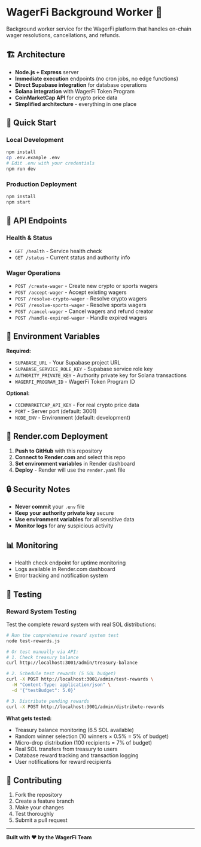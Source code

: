 # WagerFi Background Worker 🚀

Background worker service for the WagerFi platform that handles on-chain wager resolutions, cancellations, and refunds.

## 🏗️ Architecture

- **Node.js + Express** server
- **Immediate execution** endpoints (no cron jobs, no edge functions)
- **Direct Supabase integration** for database operations
- **Solana integration** with WagerFi Token Program
- **CoinMarketCap API** for crypto price data
- **Simplified architecture** - everything in one place

## 🚀 Quick Start

### Local Development
```bash
npm install
cp .env.example .env
# Edit .env with your credentials
npm run dev
```

### Production Deployment
```bash
npm install
npm start
```

## 📡 API Endpoints

### Health & Status
- `GET /health` - Service health check
- `GET /status` - Current status and authority info

### Wager Operations
- `POST /create-wager` - Create new crypto or sports wagers
- `POST /accept-wager` - Accept existing wagers
- `POST /resolve-crypto-wager` - Resolve crypto wagers
- `POST /resolve-sports-wager` - Resolve sports wagers  
- `POST /cancel-wager` - Cancel wagers and refund creator
- `POST /handle-expired-wager` - Handle expired wagers

## 🔧 Environment Variables

**Required:**
- `SUPABASE_URL` - Your Supabase project URL
- `SUPABASE_SERVICE_ROLE_KEY` - Supabase service role key
- `AUTHORITY_PRIVATE_KEY` - Authority private key for Solana transactions
- `WAGERFI_PROGRAM_ID` - WagerFi Token Program ID

**Optional:**
- `COINMARKETCAP_API_KEY` - For real crypto price data
- `PORT` - Server port (default: 3001)
- `NODE_ENV` - Environment (default: development)

## 🚀 Render.com Deployment

1. **Push to GitHub** with this repository
2. **Connect to Render.com** and select this repo
3. **Set environment variables** in Render dashboard
4. **Deploy** - Render will use the `render.yaml` file

## 🔒 Security Notes

- **Never commit** your `.env` file
- **Keep your authority private key** secure
- **Use environment variables** for all sensitive data
- **Monitor logs** for any suspicious activity

## 📊 Monitoring

- Health check endpoint for uptime monitoring
- Logs available in Render.com dashboard
- Error tracking and notification system

## 🧪 Testing

### Reward System Testing
Test the complete reward system with real SOL distributions:

```bash
# Run the comprehensive reward system test
node test-rewards.js

# Or test manually via API:
# 1. Check treasury balance
curl http://localhost:3001/admin/treasury-balance

# 2. Schedule test rewards (5 SOL budget)
curl -X POST http://localhost:3001/admin/test-rewards \
  -H "Content-Type: application/json" \
  -d '{"testBudget": 5.0}'

# 3. Distribute pending rewards
curl -X POST http://localhost:3001/admin/distribute-rewards
```

**What gets tested:**
- Treasury balance monitoring (6.5 SOL available)
- Random winner selection (10 winners × 0.5% = 5% of budget)
- Micro-drop distribution (100 recipients = 7% of budget)
- Real SOL transfers from treasury to users
- Database reward tracking and transaction logging
- User notifications for reward recipients

## 🤝 Contributing

1. Fork the repository
2. Create a feature branch
3. Make your changes
4. Test thoroughly
5. Submit a pull request

---

**Built with ❤️ by the WagerFi Team**
